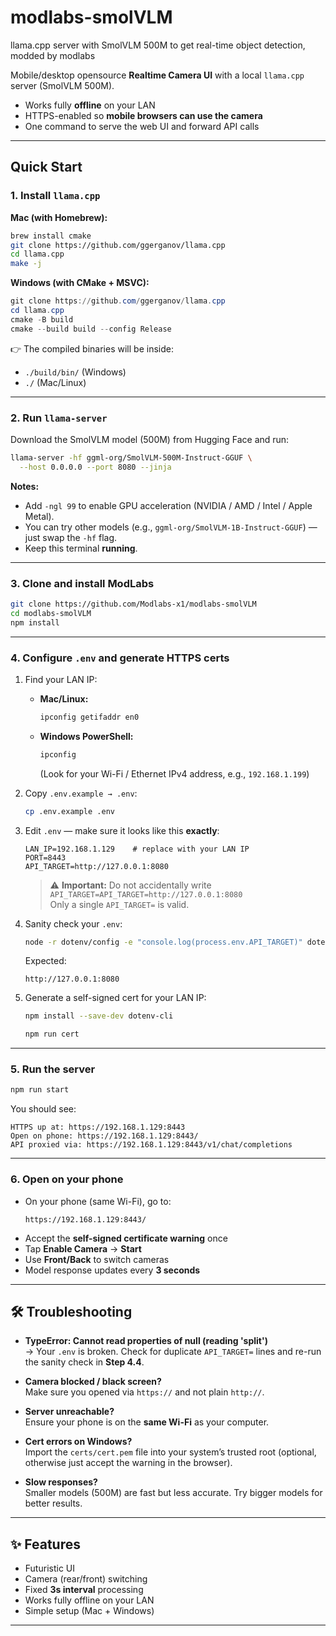 # modlabs-smolVLM

llama.cpp server with SmolVLM 500M to get real-time object detection, modded by modlabs  

Mobile/desktop opensource **Realtime Camera UI** with a local `llama.cpp` server (SmolVLM 500M).  
- Works fully **offline** on your LAN  
- HTTPS-enabled so **mobile browsers can use the camera**  
- One command to serve the web UI and forward API calls  

---

## Quick Start

### 1. Install `llama.cpp`

**Mac (with Homebrew):**
```bash
brew install cmake
git clone https://github.com/ggerganov/llama.cpp
cd llama.cpp
make -j
```

**Windows (with CMake + MSVC):**
```powershell
git clone https://github.com/ggerganov/llama.cpp
cd llama.cpp
cmake -B build
cmake --build build --config Release
```

👉 The compiled binaries will be inside:

* `./build/bin/` (Windows)
* `./` (Mac/Linux)

---

### 2. Run `llama-server`

Download the SmolVLM model (500M) from Hugging Face and run:

```bash
llama-server -hf ggml-org/SmolVLM-500M-Instruct-GGUF \
  --host 0.0.0.0 --port 8080 --jinja
```

**Notes:**
* Add `-ngl 99` to enable GPU acceleration (NVIDIA / AMD / Intel / Apple Metal).
* You can try other models (e.g., `ggml-org/SmolVLM-1B-Instruct-GGUF`) — just swap the `-hf` flag.
* Keep this terminal **running**.

---

### 3. Clone and install ModLabs

```bash
git clone https://github.com/Modlabs-x1/modlabs-smolVLM
cd modlabs-smolVLM
npm install
```

---

### 4. Configure `.env` and generate HTTPS certs

1. Find your LAN IP:
   * **Mac/Linux:**
     ```bash
     ipconfig getifaddr en0
     ```
   * **Windows PowerShell:**
     ```powershell
     ipconfig
     ```
     (Look for your Wi-Fi / Ethernet IPv4 address, e.g., `192.168.1.199`)

2. Copy `.env.example → .env`:
   ```bash
   cp .env.example .env
   ```

3. Edit `.env` — make sure it looks like this **exactly**:  
   ```env
   LAN_IP=192.168.1.129    # replace with your LAN IP
   PORT=8443
   API_TARGET=http://127.0.0.1:8080
   ```

   > ⚠️ **Important:** Do not accidentally write  
   > `API_TARGET=API_TARGET=http://127.0.0.1:8080`  
   > Only a single `API_TARGET=` is valid.

4. Sanity check your `.env`:  
   ```bash
   node -r dotenv/config -e "console.log(process.env.API_TARGET)" dotenv_config_path=.env
   ```
   Expected:
   ```
   http://127.0.0.1:8080
   ```

5. Generate a self-signed cert for your LAN IP:
   ```bash
   npm install --save-dev dotenv-cli

   npm run cert
   ```

---

### 5. Run the server

```bash
npm run start
```

You should see:

```
HTTPS up at: https://192.168.1.129:8443
Open on phone: https://192.168.1.129:8443/
API proxied via: https://192.168.1.129:8443/v1/chat/completions
```

---

### 6. Open on your phone

* On your phone (same Wi-Fi), go to:
  ```
  https://192.168.1.129:8443/
  ```
* Accept the **self-signed certificate warning** once
* Tap **Enable Camera** → **Start**
* Use **Front/Back** to switch cameras
* Model response updates every **3 seconds**

---

## 🛠 Troubleshooting

* **TypeError: Cannot read properties of null (reading 'split')**  
  → Your `.env` is broken. Check for duplicate `API_TARGET=` lines and re-run the sanity check in **Step 4.4**.

* **Camera blocked / black screen?**  
  Make sure you opened via `https://` and not plain `http://`.

* **Server unreachable?**  
  Ensure your phone is on the **same Wi-Fi** as your computer.

* **Cert errors on Windows?**  
  Import the `certs/cert.pem` file into your system’s trusted root (optional, otherwise just accept the warning in the browser).

* **Slow responses?**  
  Smaller models (500M) are fast but less accurate. Try bigger models for better results.

---

## ✨ Features

* Futuristic UI  
* Camera (rear/front) switching  
* Fixed **3s interval** processing  
* Works fully offline on your LAN  
* Simple setup (Mac + Windows)  

---
